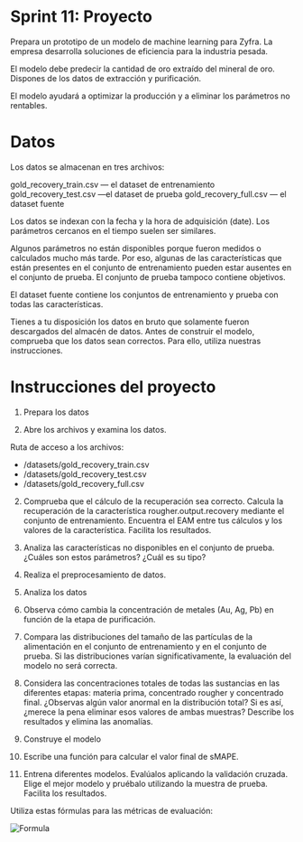 # Sprint 11: Proyecto
Prepara un prototipo de un modelo de machine learning para Zyfra. La empresa desarrolla soluciones de eficiencia para la industria pesada.

El modelo debe predecir la cantidad de oro extraído del mineral de oro. Dispones de los datos de extracción y purificación.

El modelo ayudará a optimizar la producción y a eliminar los parámetros no rentables.

# Datos
Los datos se almacenan en tres archivos:

gold_recovery_train.csv — el dataset de entrenamiento
gold_recovery_test.csv —el dataset de prueba
gold_recovery_full.csv — el dataset fuente

Los datos se indexan con la fecha y la hora de adquisición (date). Los parámetros cercanos en el tiempo suelen ser similares.

Algunos parámetros no están disponibles porque fueron medidos o calculados mucho más tarde. Por eso, algunas de las características que están presentes en el conjunto de entrenamiento pueden estar ausentes en el conjunto de prueba. El conjunto de prueba tampoco contiene objetivos.

El dataset fuente contiene los conjuntos de entrenamiento y prueba con todas las características.

Tienes a tu disposición los datos en bruto que solamente fueron descargados del almacén de datos. Antes de construir el modelo, comprueba que los datos sean correctos. Para ello, utiliza nuestras instrucciones.

# Instrucciones del proyecto
1. Prepara los datos

  1. Abre los archivos y examina los datos.

  Ruta de acceso a los archivos:
  - /datasets/gold_recovery_train.csv
  - /datasets/gold_recovery_test.csv
  - /datasets/gold_recovery_full.csv

  2. Comprueba que el cálculo de la recuperación sea correcto. Calcula la recuperación de la característica rougher.output.recovery mediante el conjunto de entrenamiento. Encuentra el EAM entre tus cálculos y los valores de la característica. Facilita los resultados.

  3. Analiza las características no disponibles en el conjunto de prueba. ¿Cuáles son estos parámetros? ¿Cuál es su tipo?

  4. Realiza el preprocesamiento de datos.

2. Analiza los datos

  1. Observa cómo cambia la concentración de metales (Au, Ag, Pb) en función de la etapa de purificación.

  2. Compara las distribuciones del tamaño de las partículas de la alimentación en el conjunto de entrenamiento y en el conjunto de prueba. Si las distribuciones varían significativamente, la evaluación del modelo no será correcta.

  3. Considera las concentraciones totales de todas las sustancias en las diferentes etapas: materia prima, concentrado rougher y concentrado final. ¿Observas algún valor anormal en la distribución total? Si es así, ¿merece la pena eliminar esos valores de ambas muestras? Describe los resultados y elimina las anomalías.

3. Construye el modelo

  1. Escribe una función para calcular el valor final de sMAPE.

  2. Entrena diferentes modelos. Evalúalos aplicando la validación cruzada. Elige el mejor modelo y pruébalo utilizando la muestra de prueba. Facilita los resultados.

Utiliza estas fórmulas para las métricas de evaluación:

![Formula]('image.png')



